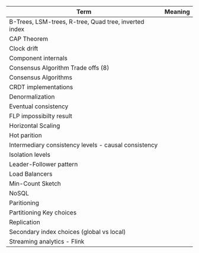 
| **Term**                                              | **Meaning** |
| ----------------------------------------------------- | ----------- |
| B-Trees, LSM-trees, R-tree, Quad tree, inverted index |             |
| CAP Theorem                                           |             |
| Clock drift                                           |             |
| Component internals                                   |             |
| Consensus Algorithm Trade offs (8)                    |             |
| Consensus Algorithms                                  |             |
| CRDT implementations                                  |             |
| Denormalization                                       |             |
| Eventual consistency                                  |             |
| FLP impossibilty result                               |             |
| Horizontal Scaling                                    |             |
| Hot parition                                          |             |
| Intermediary consistency levels - causal consistency  |             |
| Isolation levels                                      |             |
| Leader-Follower pattern                               |             |
| Load Balancers                                        |             |
| Min-Count Sketch                                      |             |
| NoSQL                                                 |             |
| Paritioning                                           |             |
| Partitioning Key choices                              |             |
| Replication                                           |             |
| Secondary index choices (global vs local)             |             |
| Streaming analytics - Flink                           |             |
